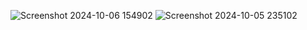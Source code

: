 ![Screenshot 2024-10-06 154902](https://github.com/user-attachments/assets/5aa05fec-5d12-4f77-8908-649bed9b8683)
![Screenshot 2024-10-05 235102](https://github.com/user-attachments/assets/34013927-a9d2-4bdd-8eb3-227029a5260b)
